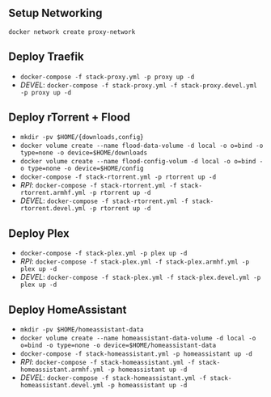 ## Setup Networking
```
docker network create proxy-network
```

## Deploy Traefik
- `docker-compose -f stack-proxy.yml -p proxy up -d`
- *DEVEL*: `docker-compose -f stack-proxy.yml -f stack-proxy.devel.yml -p proxy up -d`

## Deploy rTorrent + Flood
- `mkdir -pv $HOME/{downloads,config}`
- `docker volume create --name flood-data-volume -d local -o o=bind -o type=none -o device=$HOME/downloads`
- `docker volume create --name flood-config-volum -d local -o o=bind -o type=none -o device=$HOME/config`
- `docker-compose -f stack-rtorrent.yml -p rtorrent up -d`
- *RPI*: `docker-compose -f stack-rtorrent.yml -f stack-rtorrent.armhf.yml -p rtorrent up -d`
- *DEVEL*: `docker-compose -f stack-rtorrent.yml -f stack-rtorrent.devel.yml -p rtorrent up -d`

## Deploy Plex
- `docker-compose -f stack-plex.yml -p plex up -d`
- *RPI*: `docker-compose -f stack-plex.yml -f stack-plex.armhf.yml -p plex up -d`
- *DEVEL*: `docker-compose -f stack-plex.yml -f stack-plex.devel.yml -p plex up -d`

## Deploy HomeAssistant
- `mkdir -pv $HOME/homeassistant-data`
- `docker volume create --name homeassistant-data-volume -d local -o o=bind -o type=none -o device=$HOME/homeassistant-data`
- `docker-compose -f stack-homeassistant.yml -p homeassistant up -d`
- *RPI*: `docker-compose -f stack-homeassistant.yml -f stack-homeassistant.armhf.yml -p homeassistant up -d`
- *DEVEL*: `docker-compose -f stack-homeassistant.yml -f stack-homeassistant.devel.yml -p homeassistant up -d`
